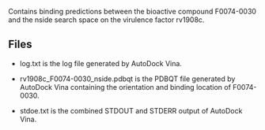 Contains binding predictions between the bioactive compound F0074-0030 and the nside search space on the virulence factor rv1908c.

## Files

- log.txt is the log file generated by AutoDock Vina.

- rv1908c_F0074-0030_nside.pdbqt is the PDBQT file generated by AutoDock Vina containing the orientation and binding location of F0074-0030.

- stdoe.txt is the combined STDOUT and STDERR output of AutoDock Vina.

